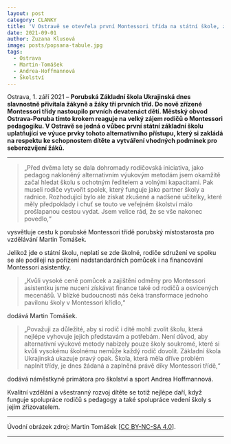```yaml
---
layout: post
category: CLANKY
title: 'V Ostravě se otevřela první Montessori třída na státní škole, zájem o alternativní vzdělávání je veliký'
date: 2021-09-01
author: Zuzana Klusová
image: posts/popsana-tabule.jpg
tags:
  - Ostrava
  - Martin-Tomášek
  - Andrea-Hoffmannová
  - Školství
---
```


Ostrava, 1. září 2021 – **Porubská Základní škola Ukrajinská dnes slavnostně přivítala žákyně a žáky tří prvních tříd. Do nově zřízené Montessori třídy nastoupilo prvních devatenáct dětí. Městský obvod Ostrava-Poruba tímto krokem reaguje na velký zájem rodičů o Montessori pedagogiku. V Ostravě se jedná o vůbec první státní základní školu uplatňující ve výuce prvky tohoto alternativního přístupu, který si zakládá na respektu ke schopnostem dítěte a vytváření vhodných podmínek pro seberozvíjení žáků.**

----
>„Před dvěma lety se dala dohromady rodičovská iniciativa, jako pedagog nakloněný alternativním výukovým metodám jsem okamžitě začal hledat školu s ochotným ředitelem a volnými kapacitami. Pak museli rodiče vytvořit spolek, který funguje jako partner školy a radnice. Rozhodující bylo ale získat zkušené a nadšené učitelky, které měly předpoklady i chuť se touto ve veřejném školství málo prošlapanou cestou vydat. Jsem velice rád, že se vše nakonec povedlo,“ 

vysvětluje cestu k porubské Montessori třídě porubský místostarosta pro vzdělávání Martin Tomášek.

Jelikož jde o státní školu, neplatí se zde školné, rodiče sdružení ve spolku se ale podílejí na pořízení nadstandardních pomůcek i na financování Montessori asistentky. 

>„Kvůli vysoké ceně pomůcek a zajištění odměny pro Montessori asistentku jsme nuceni získávat finance také od rodičů a osvícených mecenášů. V blízké budoucnosti nás čeká transformace jednoho pavilonu školy v Montessori křídlo,“ 

dodává Martin Tomášek. 

>„Považuji za důležité, aby si rodič i dítě mohli zvolit školu, která nejlépe vyhovuje jejich představám a potřebám. Není důvod, aby alternativní výukové metody nabízely pouze školy soukromé, které si kvůli vysokému školnému nemůže každý rodič dovolit. Základní škola Ukrajinská ukazuje pravý opak. Škola, která měla dříve problém naplnit třídy, je dnes žádaná a zaplněná právě díky Montessori třídě,“ 

dodává náměstkyně primátora pro školství a sport Andrea Hoffmannová. 

Kvalitní vzdělání a všestranný rozvoj dítěte se totiž nejlépe daří, když funguje spolupráce rodičů s pedagogy a také spolupráce vedení školy s jejím zřizovatelem.






---

Úvodní obrázek zdroj: Martin Tomášek \[[CC BY-NC-SA 4.0](https://creativecommons.org/licenses/by-nc-sa/4.0/deed.cs)\].


- - -
